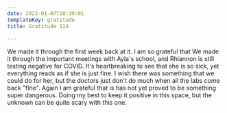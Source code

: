 ```yaml
---
date: 2022-01-07T20:39:01
templateKey: gratitude
title: Gratitude 114

---
```


We made it through the first week back at it.  I am so grateful that We made it
through the important meetings with Ayla's school, and Rhiannon is still
testing negative for COVID.  It's heartbreaking to see that she is so sick, yet
everything reads as if she is just fine.  I wish there was something that we
could do for her, but the doctors just don't do much when all the labs come
back "fine".  Again I am grateful that is has not yet proved to be something
super dangerous.  Doing my best to keep it positive in this space, but the
unknown can be quite scary with this one.
